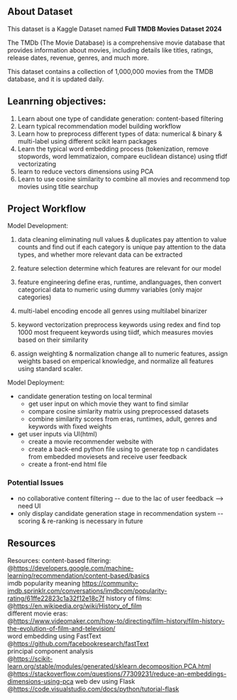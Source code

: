 ## About Dataset
This dataset is a Kaggle Dataset named **Full TMDB Movies Dataset 2024** 

The TMDb (The Movie Database) is a comprehensive movie database that provides information about movies, including details like titles, ratings, release dates, revenue, genres, and much more.

This dataset contains a collection of 1,000,000 movies from the TMDB database, and it is updated daily.

## Leanrning objectives:
1. Learn about one type of candidate generation: content-based filtering
2. Learn typical recommendation model building workflow
3. Learn how to preprocess different types of data: numerical & binary & multi-label using different scikit learn packages
4. Learn the typical word embedding process (tokenization, remove stopwords, word lemmatizaion, compare euclidean distance) using tfidf vectorizating
5. learn to reduce vectors dimensions using PCA
6. Learn to use cosine similarity to combine all movies and recommend top movies using title searchup
   
## Project Workflow
Model Development: 
1. data cleaning
    eliminating null values & duplicates
    pay attention to value counts and find out if each category is unique
    pay attention to the data types, and whether more relevant data can be extracted
2. feature selection
   determine which features are relevant for our model
3. feature engineering
    define eras, runtime, andlanguages, then convert categorical data to numeric using dummy variables (only major categories)
4. multi-label encoding
    encode all genres using multilabel binarizer 
5. keyword vectorization
   preprocess keywords using redex and find top 1000 most frequeent keywords using tiidf, which measures movies based on their similarity
  
7. assign weighting & normalization 
   change all to numeric features, assign weights based on emperical knowledge, and normalize all features using standard scaler.

Model Deployment: 
* candidate generation testing on local terminal
    * get user input on which movie they want to find similar
    * compare cosine simlarity matrix using preprocessed datasets
    * combine similarity scores from eras, runtimes, adult, genres and keywords with fixed weights
* get user inputs via UI(html)
    * create a movie recommender website with 
    * create a back-end python file using to generate top n candidates from embedded moviesets and receive user feedback
    * create a front-end html file 

### Potential Issues
* no collaborative content filtering -- due to the lac of user feedback --> need UI
* only display candidate generation stage in recommendation system -- scoring & re-ranking is necessary in future
  
## Resources
Resources:
content-based filtering:<br>
@https://developers.google.com/machine-learning/recommendation/content-based/basics<br>
imdb popularity meaning
https://community-imdb.sprinklr.com/conversations/imdbcom/popularity-rating/61ffe22823c1a32f12e18c7f
history of films:<br>
@https://en.wikipedia.org/wiki/History_of_film<br>
different movie eras:<br>
@https://www.videomaker.com/how-to/directing/film-history/film-history-the-evolution-of-film-and-television/<br>
word embedding using FastText<br>
@https://github.com/facebookresearch/fastText<br>
principal component analysis<br>
@https://scikit-learn.org/stable/modules/generated/sklearn.decomposition.PCA.html<br>
@https://stackoverflow.com/questions/77309231/reduce-an-embeddings-dimensions-using-pca
web dev using Flask
@https://code.visualstudio.com/docs/python/tutorial-flask
